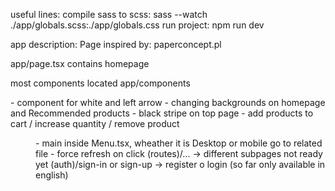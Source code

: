 useful lines:
compile sass to scss:
sass --watch ./app/globals.scss:./app/globals.css
run project:
npm run dev

app description:
Page inspired by: paperconcept.pl

app/page.tsx contains homepage

most components located
app/components

<Arrow/> - component for white and left arrow - changing backgrounds on homepage and Recommended products
<DeliveryInfo/> - black stripe on top page
<GlobalRedux/> - add products to cart / increase quantity / remove product

<Menu> - main inside Menu.tsx, wheather it is Desktop or mobile go to related file
<Logo> - force refresh on click
(routes)/... -> different subpages not ready yet
(auth)/sign-in or sign-up -> register o login (so far only available in english)
